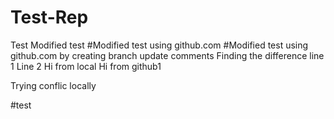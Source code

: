 # Test-Rep
Test
Modified test
#Modified test using github.com
#Modified test using github.com by creating branch
update comments
Finding the difference
line 1
Line 2
Hi from local
Hi from github1

Trying conflic locally



#test
